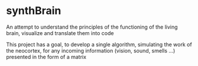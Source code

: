 # synthBrain

An attempt to understand the principles of the functioning of the living brain, visualize and translate them into code

This project has a goal, to develop a single algorithm, simulating the work of the neocortex, for any incoming information (vision, sound, smells ...) presented in the form of a matrix

